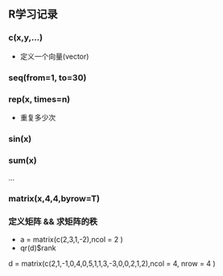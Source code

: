 ## R学习记录


### c(x,y,...)

* 定义一个向量(vector)

### seq(from=1, to=30)



### rep(x, times=n)

* 重复多少次

### sin(x) 
### sum(x) 

...


### matrix(x,4,4,byrow=T)

### 定义矩阵 && 求矩阵的秩

* a = matrix(c(2,3,1,-2),ncol = 2 )
* qr(d)$rank 

d = matrix(c(2,1,-1,0,4,0,5,1,1,3,-3,0,0,2,1,2),ncol = 4, nrow = 4 )

```
 
```






